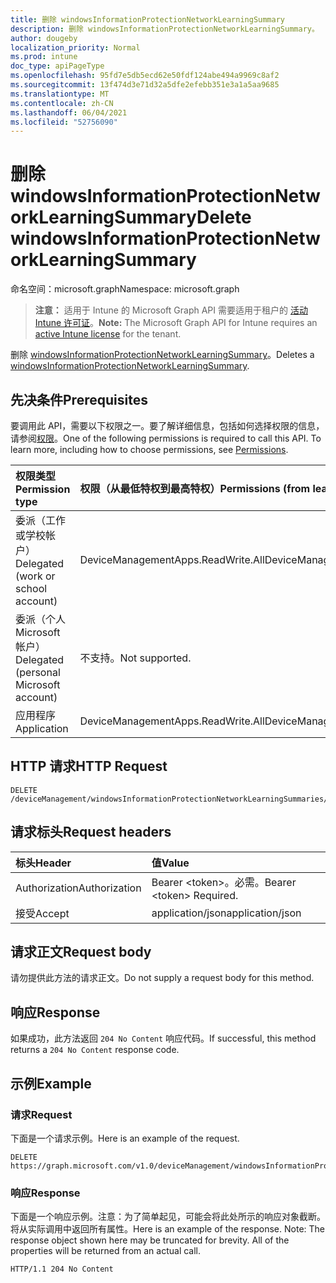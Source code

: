 ```yaml
---
title: 删除 windowsInformationProtectionNetworkLearningSummary
description: 删除 windowsInformationProtectionNetworkLearningSummary。
author: dougeby
localization_priority: Normal
ms.prod: intune
doc_type: apiPageType
ms.openlocfilehash: 95fd7e5db5ecd62e50fdf124abe494a9969c8af2
ms.sourcegitcommit: 13f474d3e71d32a5dfe2efebb351e3a1a5aa9685
ms.translationtype: MT
ms.contentlocale: zh-CN
ms.lasthandoff: 06/04/2021
ms.locfileid: "52756090"
---
```

# <a name="delete-windowsinformationprotectionnetworklearningsummary"></a><span data-ttu-id="a8a05-103">删除 windowsInformationProtectionNetworkLearningSummary</span><span class="sxs-lookup"><span data-stu-id="a8a05-103">Delete windowsInformationProtectionNetworkLearningSummary</span></span>

<span data-ttu-id="a8a05-104">命名空间：microsoft.graph</span><span class="sxs-lookup"><span data-stu-id="a8a05-104">Namespace: microsoft.graph</span></span>

> <span data-ttu-id="a8a05-105">**注意：** 适用于 Intune 的 Microsoft Graph API 需要适用于租户的 [活动 Intune 许可证](https://go.microsoft.com/fwlink/?linkid=839381)。</span><span class="sxs-lookup"><span data-stu-id="a8a05-105">**Note:** The Microsoft Graph API for Intune requires an [active Intune license](https://go.microsoft.com/fwlink/?linkid=839381) for the tenant.</span></span>

<span data-ttu-id="a8a05-106">删除 [windowsInformationProtectionNetworkLearningSummary](../resources/intune-wip-windowsinformationprotectionnetworklearningsummary.md)。</span><span class="sxs-lookup"><span data-stu-id="a8a05-106">Deletes a [windowsInformationProtectionNetworkLearningSummary](../resources/intune-wip-windowsinformationprotectionnetworklearningsummary.md).</span></span>

## <a name="prerequisites"></a><span data-ttu-id="a8a05-107">先决条件</span><span class="sxs-lookup"><span data-stu-id="a8a05-107">Prerequisites</span></span>
<span data-ttu-id="a8a05-p101">要调用此 API，需要以下权限之一。要了解详细信息，包括如何选择权限的信息，请参阅[权限](/graph/permissions-reference)。</span><span class="sxs-lookup"><span data-stu-id="a8a05-p101">One of the following permissions is required to call this API. To learn more, including how to choose permissions, see [Permissions](/graph/permissions-reference).</span></span>

|<span data-ttu-id="a8a05-110">权限类型</span><span class="sxs-lookup"><span data-stu-id="a8a05-110">Permission type</span></span>|<span data-ttu-id="a8a05-111">权限（从最低特权到最高特权）</span><span class="sxs-lookup"><span data-stu-id="a8a05-111">Permissions (from least to most privileged)</span></span>|
|:---|:---|
|<span data-ttu-id="a8a05-112">委派（工作或学校帐户）</span><span class="sxs-lookup"><span data-stu-id="a8a05-112">Delegated (work or school account)</span></span>|<span data-ttu-id="a8a05-113">DeviceManagementApps.ReadWrite.All</span><span class="sxs-lookup"><span data-stu-id="a8a05-113">DeviceManagementApps.ReadWrite.All</span></span>|
|<span data-ttu-id="a8a05-114">委派（个人 Microsoft 帐户）</span><span class="sxs-lookup"><span data-stu-id="a8a05-114">Delegated (personal Microsoft account)</span></span>|<span data-ttu-id="a8a05-115">不支持。</span><span class="sxs-lookup"><span data-stu-id="a8a05-115">Not supported.</span></span>|
|<span data-ttu-id="a8a05-116">应用程序</span><span class="sxs-lookup"><span data-stu-id="a8a05-116">Application</span></span>|<span data-ttu-id="a8a05-117">DeviceManagementApps.ReadWrite.All</span><span class="sxs-lookup"><span data-stu-id="a8a05-117">DeviceManagementApps.ReadWrite.All</span></span>|

## <a name="http-request"></a><span data-ttu-id="a8a05-118">HTTP 请求</span><span class="sxs-lookup"><span data-stu-id="a8a05-118">HTTP Request</span></span>
<!-- {
  "blockType": "ignored"
}
-->
``` http
DELETE /deviceManagement/windowsInformationProtectionNetworkLearningSummaries/{windowsInformationProtectionNetworkLearningSummaryId}
```

## <a name="request-headers"></a><span data-ttu-id="a8a05-119">请求标头</span><span class="sxs-lookup"><span data-stu-id="a8a05-119">Request headers</span></span>
|<span data-ttu-id="a8a05-120">标头</span><span class="sxs-lookup"><span data-stu-id="a8a05-120">Header</span></span>|<span data-ttu-id="a8a05-121">值</span><span class="sxs-lookup"><span data-stu-id="a8a05-121">Value</span></span>|
|:---|:---|
|<span data-ttu-id="a8a05-122">Authorization</span><span class="sxs-lookup"><span data-stu-id="a8a05-122">Authorization</span></span>|<span data-ttu-id="a8a05-123">Bearer &lt;token&gt;。必需。</span><span class="sxs-lookup"><span data-stu-id="a8a05-123">Bearer &lt;token&gt; Required.</span></span>|
|<span data-ttu-id="a8a05-124">接受</span><span class="sxs-lookup"><span data-stu-id="a8a05-124">Accept</span></span>|<span data-ttu-id="a8a05-125">application/json</span><span class="sxs-lookup"><span data-stu-id="a8a05-125">application/json</span></span>|

## <a name="request-body"></a><span data-ttu-id="a8a05-126">请求正文</span><span class="sxs-lookup"><span data-stu-id="a8a05-126">Request body</span></span>
<span data-ttu-id="a8a05-127">请勿提供此方法的请求正文。</span><span class="sxs-lookup"><span data-stu-id="a8a05-127">Do not supply a request body for this method.</span></span>

## <a name="response"></a><span data-ttu-id="a8a05-128">响应</span><span class="sxs-lookup"><span data-stu-id="a8a05-128">Response</span></span>
<span data-ttu-id="a8a05-129">如果成功，此方法返回 `204 No Content` 响应代码。</span><span class="sxs-lookup"><span data-stu-id="a8a05-129">If successful, this method returns a `204 No Content` response code.</span></span>

## <a name="example"></a><span data-ttu-id="a8a05-130">示例</span><span class="sxs-lookup"><span data-stu-id="a8a05-130">Example</span></span>

### <a name="request"></a><span data-ttu-id="a8a05-131">请求</span><span class="sxs-lookup"><span data-stu-id="a8a05-131">Request</span></span>
<span data-ttu-id="a8a05-132">下面是一个请求示例。</span><span class="sxs-lookup"><span data-stu-id="a8a05-132">Here is an example of the request.</span></span>
``` http
DELETE https://graph.microsoft.com/v1.0/deviceManagement/windowsInformationProtectionNetworkLearningSummaries/{windowsInformationProtectionNetworkLearningSummaryId}
```

### <a name="response"></a><span data-ttu-id="a8a05-133">响应</span><span class="sxs-lookup"><span data-stu-id="a8a05-133">Response</span></span>
<span data-ttu-id="a8a05-p102">下面是一个响应示例。注意：为了简单起见，可能会将此处所示的响应对象截断。将从实际调用中返回所有属性。</span><span class="sxs-lookup"><span data-stu-id="a8a05-p102">Here is an example of the response. Note: The response object shown here may be truncated for brevity. All of the properties will be returned from an actual call.</span></span>
``` http
HTTP/1.1 204 No Content
```




